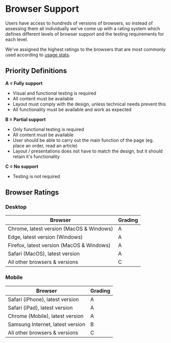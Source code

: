 # Browser Support

Users have access to hundreds of versions of browsers, so instead of assessing them all individually we've come up with a rating system which defines different levels of browser support and the testing requirements for each level.

We've assigned the highest ratings to the browsers that are most commonly used according to [usage stats](https://gs.statcounter.com/browser-market-share).

## Priority Definitions

**A = Fully support**

- Visual and functional testing is required
- All content must be available
- Layout must comply with the design, unless technical needs prevent this
- All functionality must be available and work as expected

**B = Partial support**

- Only functional testing is required
- All content must be available
- User should be able to carry out the main function of the page (eg. place an order, read an article)
- Layout / presentations does not have to match the design, but it should retain it's functionality

**C = No support**

- Testing is not required

## Browser Ratings

### Desktop

| Browser | Grading |
| ------ | ----- |
| Chrome, latest version (MacOS & Windows) | A |
| Edge, latest version (Windows) |	A |
| Firefox, latest version (MacOS & Windows) |	A |
| Safari (MacOS), latest version | A |
| All other browsers & versions |	C |

### Mobile

| Browser | Grading |
| ------ | ----- |
| Safari (iPhone), latest version |	A |
| Safari (iPad), latest version |	A |
| Chrome (Mobile), latest version |	A |
| Samsung Internet, latest version | B |
| All other browsers & versions |	C |
